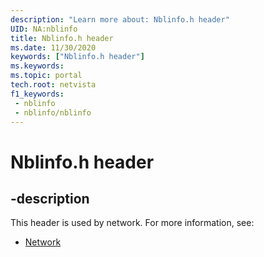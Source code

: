 ```yaml
---
description: "Learn more about: Nblinfo.h header"
UID: NA:nblinfo
title: Nblinfo.h header
ms.date: 11/30/2020
keywords: ["Nblinfo.h header"]
ms.keywords: 
ms.topic: portal
tech.root: netvista
f1_keywords:
 - nblinfo
 - nblinfo/nblinfo
---
```


# Nblinfo.h header


## -description

This header is used by network. For more information, see:

- [Network](../_netvista/index.md)

